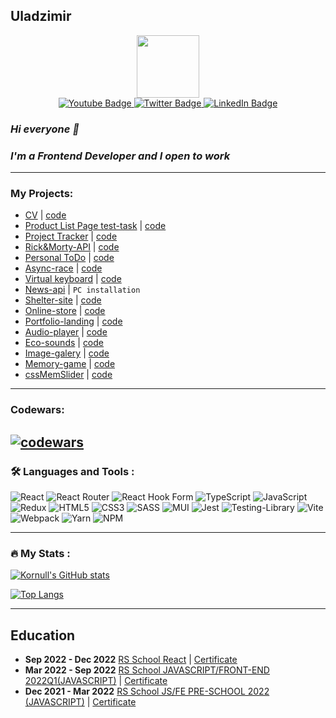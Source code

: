 

## Uladzimir

<div id="header" align="center">
  <img src="https://media.giphy.com/media/v1.Y2lkPTc5MGI3NjExZjEyZTU2MjEwNzEyNTFmYWRkOTllMDBiMGMwMWY2N2JiMzcxZDY3YSZjdD1z/fkZukR450RQ1qnGaq9/giphy.gif" width="100"/>
</div>

<div id="badges" align="center">
  <a href="https://t.me/kornul665">
  <img src="https://img.shields.io/badge/Telegram-blue?style=for-the-badge&logo=telegram&logoColor=white" alt="Youtube Badge"/>
  </a>
 <a href="mailto:u.karnialiuk@gmail.com">
  <img src="https://img.shields.io/badge/Gmail-red?style=for-the-badge&logo=gmail&logoColor=white" alt="Twitter Badge"/>
  </a>
  <a href="https://www.linkedin.com/in/uladzimir-karnialiuk/">
  <img src="https://img.shields.io/badge/LinkedIn-blue?style=for-the-badge&logo=linkedin&logoColor=white" alt="LinkedIn Badge"/>
  </a>
</div>

### *Hi everyone 👋*
### *I'm a Frontend Developer and I open to work*
---
### My Projects:

 * [CV](https://portfolio-kornull.netlify.app/) | [code](https://github.com/Kornull/CV)
 * [Product List Page test-task](https://kornull-product-list.netlify.app) | [code](https://github.com/Kornull/product-list-page-test)
 * [Project Tracker](https://kornull-project-tracker.netlify.app/) | [code](https://github.com/Kornull/Project-tracker)
 * [Rick&Morty-API](https://kornull.netlify.app/) | [code](https://github.com/Kornull/Rick-and-Morty-React)
 * [Personal ToDo](https://kornull-personal-todo.netlify.app/) | [code](https://github.com/Kornull/todo_list)
 * [Async-race](https://kornull-async.netlify.app/) | [code](https://github.com/Kornull/RS-School-Stage-1-2/tree/asynk-race)
 * [Virtual keyboard](https://kornull.github.io/virtualKeyboard/keyboard/) | [code](https://github.com/Kornull/virtualKeyboard)
 * [News-api](https://github.com/Kornull/News-API) | `PC installation` 
 * [Shelter-site](https://kornull-shelder.netlify.app) | [code](https://github.com/Kornull/Shelter)
 * [Online-store](https://kornull.github.io/Online-store/store) | [code](https://github.com/Kornull/Online-store)
 * [Portfolio-landing](https://rolling-scopes-school.github.io/kornull-JSFEPRESCHOOL/portfolio/) | [code](https://github.com/Kornull/RSSchool-stage0/tree/portfolio-part3)
 * [Audio-player](https://rolling-scopes-school.github.io/kornull-JSFEPRESCHOOL/audio-player/) | [code](https://github.com/Kornull/RSSchool-stage0/tree/audio-player)
 * [Eco-sounds](https://rolling-scopes-school.github.io/kornull-JSFEPRESCHOOL/eco-sounds/) | [code](https://github.com/Kornull/RSSchool-stage0/tree/eco-sounds)
 * [Image-galery](https://rolling-scopes-school.github.io/kornull-JSFEPRESCHOOL/image-galery/) | [code](https://github.com/Kornull/RSSchool-stage0/tree/image-galery)
 * [Memory-game](https://rolling-scopes-school.github.io/kornull-JSFEPRESCHOOL/memory-game/) | [code](https://github.com/Kornull/RSSchool-stage0/tree/memory-game)
 * [cssMemSlider](https://kornull.github.io/cssMemSlider/cssMemSlider/) | [code](https://github.com/Kornull/cssMemSlider)
 
 ---

### Codewars:
[![codewars](https://www.codewars.com/users/Kornull/badges/large)](https://www.codewars.com/users/Kornull) 
 ---
 
### :hammer_and_wrench: Languages and Tools :
<div>
  
![React](https://img.shields.io/badge/react-%2320232a.svg?style=for-the-badge&logo=react&logoColor=%2361DAFB)
![React Router](https://img.shields.io/badge/React_Router-CA4245?style=for-the-badge&logo=react-router&logoColor=white)
![React Hook Form](https://img.shields.io/badge/React%20Hook%20Form-%23EC5990.svg?style=for-the-badge&logo=reacthookform&logoColor=white&color=263238)
![TypeScript](https://img.shields.io/badge/typescript-%23007ACC.svg?style=for-the-badge&logo=typescript&logoColor=white)
![JavaScript](https://img.shields.io/badge/javascript-%23323330.svg?style=for-the-badge&logo=javascript&logoColor=%23F7DF1E)
![Redux](https://img.shields.io/badge/redux-%23593d88.svg?style=for-the-badge&logo=redux&logoColor=white)
![HTML5](https://img.shields.io/badge/html5-%23E34F26.svg?style=for-the-badge&logo=html5&logoColor=white)
![CSS3](https://img.shields.io/badge/css3-%231572B6.svg?style=for-the-badge&logo=css3&logoColor=white)
![SASS](https://img.shields.io/badge/SASS-hotpink.svg?style=for-the-badge&logo=SASS&logoColor=white)
![MUI](https://img.shields.io/badge/MUI-%230081CB.svg?style=for-the-badge&logo=mui&logoColor=white)
![Jest](https://img.shields.io/badge/-jest-%23C21325?style=for-the-badge&logo=jest&logoColor=white)
![Testing-Library](https://img.shields.io/badge/-TestingLibrary-%23E33332?style=for-the-badge&logo=testing-library&logoColor=white)
![Vite](https://img.shields.io/badge/vite-%23646CFF.svg?style=for-the-badge&logo=vite&logoColor=white)
![Webpack](https://img.shields.io/badge/webpack-%238DD6F9.svg?style=for-the-badge&logo=webpack&logoColor=black)
![Yarn](https://img.shields.io/badge/yarn-%232C8EBB.svg?style=for-the-badge&logo=yarn&logoColor=white)
![NPM](https://img.shields.io/badge/NPM-%23CB3837.svg?style=for-the-badge&logo=npm&logoColor=white)

</div>

 ---
 
### :fire: My Stats :
[![Kornull's GitHub stats](https://github-readme-stats.vercel.app/api?username=kornull&theme=tokyonight)](https://github.com/anuraghazra/github-readme-stats)

[![Top Langs](https://github-readme-stats.vercel.app/api/top-langs/?username=kornull&layout=compact&theme=tokyonight)](https://github.com/anuraghazra/github-readme-stats)

 ---
 
 ## Education
- **Sep 2022 - Dec 2022** [RS School React](https://rs.school/react/) | [Certificate](https://app.rs.school/certificate/dqot7sf6)
- **Mar 2022 - Sep 2022** [RS School JAVASCRIPT/FRONT-END 2022Q1(JAVASCRIPT)](https://rs.school/js/) | [Certificate](https://app.rs.school/certificate/60gbxy8l)</br>
- **Dec 2021 - Mar 2022** [RS School JS/FE PRE-SCHOOL 2022 (JAVASCRIPT)](https://rs.school/js-stage0/) | [Certificate](https://app.rs.school/certificate/wono6cx6)</br>

